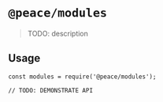 # `@peace/modules`

> TODO: description

## Usage

```
const modules = require('@peace/modules');

// TODO: DEMONSTRATE API
```
